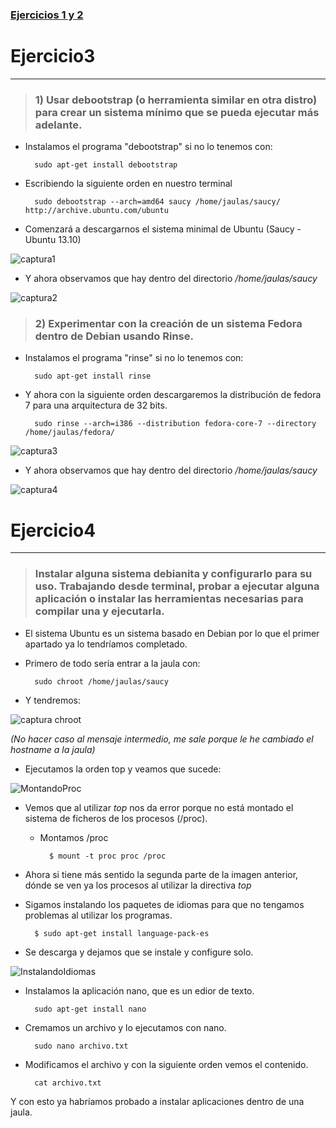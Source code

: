 ### [Ejercicios 1 y 2](https://github.com/oskyar/InfraestructuraVirtual/blob/master/Tema2/Ejercicios1y2.md)


# Ejercicio3
------------

> ### 1) Usar debootstrap (o herramienta similar en otra distro) para crear un sistema mínimo que se pueda ejecutar más adelante.

+ Instalamos el programa "debootstrap" si no lo tenemos con:

		sudo apt-get install debootstrap

+ Escribiendo la siguiente orden en nuestro terminal 

		sudo debootstrap --arch=amd64 saucy /home/jaulas/saucy/ http://archive.ubuntu.com/ubuntu
	
+ Comenzará a descargarnos el sistema minimal de Ubuntu (Saucy - Ubuntu 13.10)

![captura1](https://raw.github.com/oskyar/InfraestructuraVirtual/master/Tema2/img/Ejercicio%203%20a%29%20.png)

+ Y ahora observamos que hay dentro del directorio */home/jaulas/saucy*

![captura2](https://raw.github.com/oskyar/InfraestructuraVirtual/master/Tema2/img/Ejercicio%203%20a%29%202.png)

> ### 2) Experimentar con la creación de un sistema Fedora dentro de Debian usando Rinse.
	
+ Instalamos el programa "rinse" si no lo tenemos con:

		sudo apt-get install rinse

+ Y ahora con la siguiente orden descargaremos la distribución de fedora 7 para una arquitectura de 32 bits.

		sudo rinse --arch=i386 --distribution fedora-core-7 --directory /home/jaulas/fedora/

![captura3](https://raw.github.com/oskyar/InfraestructuraVirtual/master/Tema2/img/Ejercicio%203%20b%29%201.png)

+ Y ahora observamos que hay dentro del directorio */home/jaulas/saucy*

![captura4](https://raw.github.com/oskyar/InfraestructuraVirtual/master/Tema2/img/Ejercicio%203%20b%29%202.png)


# Ejercicio4
------------

> ### Instalar alguna sistema debianita y configurarlo para su uso. Trabajando desde terminal, probar a ejecutar alguna aplicación o instalar las herramientas necesarias para compilar una y ejecutarla.

+ El sistema Ubuntu es un sistema basado en Debian por lo que el primer apartado ya lo tendríamos completado.

+ Primero de todo sería entrar a la jaula con:

		sudo chroot /home/jaulas/saucy

+ Y tendremos:

![captura chroot](https://raw.github.com/oskyar/InfraestructuraVirtual/master/Tema2/img/Ejercicio4-chroot-jaula-saucy.png)

*(No hacer caso al mensaje intermedio, me sale porque le he cambiado el hostname a la jaula)*


+ Ejecutamos la orden top y veamos que sucede:

![MontandoProc](https://raw.github.com/oskyar/InfraestructuraVirtual/master/Tema2/img/Ejercicio4-montandoProc.png)

+ Vemos que al utilizar *top* nos da error porque no está montado el sistema de ficheros de los procesos (/proc). 

	+ Montamos /proc

			$ mount -t proc proc /proc
		
+ Ahora si tiene más sentido la segunda parte de la imagen anterior, dónde se ven ya los procesos al utilizar la directiva *top*




+ Sigamos instalando los paquetes de idiomas para que no tengamos problemas al utilizar los programas.

		$ sudo apt-get install language-pack-es

+ Se descarga y dejamos que se instale y configure solo.

![InstalandoIdiomas](https://raw.github.com/oskyar/InfraestructuraVirtual/master/Tema2/img/Ejercicio4-instalandoIdiomas.png)


+ Instalamos la aplicación nano, que es un edior de texto.

		sudo apt-get install nano

+ Cremamos un archivo y lo ejecutamos con nano.

		sudo nano archivo.txt 

+ Modificamos el archivo y con la siguiente orden vemos el contenido.

		cat archivo.txt

Y con esto ya habríamos probado a instalar aplicaciones dentro de una jaula.
